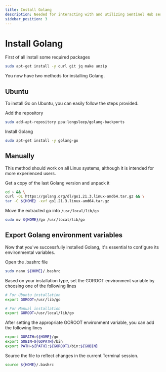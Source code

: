 ```yaml
---
title: Install Golang
description: Needed for interacting with and utilizing Sentinel Hub services
sidebar_position: 3
---
```


# Install Golang

First of all install some required packages

```bash
sudo apt-get install -y curl git jq make unzip
```

You now have two methods for installing Golang.

## Ubuntu

To install Go on Ubuntu, you can easily follow the steps provided.

Add the repository

```bash
sudo add-apt-repository ppa:longsleep/golang-backports
```

Install Golang

```bash
sudo apt-get install -y golang-go
```

## Manually

This method should work on all Linux systems, although it is intended for more experienced users.

Get a copy of the last Golang version and unpack it

```bash
cd ~ && \
curl -OL https://golang.org/dl/go1.21.3.linux-amd64.tar.gz && \
tar -C ${HOME} -xvf go1.21.3.linux-amd64.tar.gz
```

Move the extracted go into `/usr/local/lib/go`
```bash
sudo mv ${HOME}/go /usr/local/lib/go
```

## Export Golang environment variables

Now that you've successfully installed Golang, it's essential to configure its environmental variables.

Open the .bashrc file

```bash
sudo nano ${HOME}/.bashrc
```

Based on your installation type, set the GOROOT environment variable by choosing one of the following lines

```bash
# For Ubuntu installation
export GOROOT=/usr/lib/go

# For Manual installation
export GOROOT=/usr/local/lib/go
```

After setting the appropriate GOROOT environment variable, you can add the following lines

```bash title=${HOME}/.bashrc
export GOPATH=${HOME}/go
export GOBIN=${GOPATH}/bin
export PATH=${PATH}:${GOROOT}/bin:${GOBIN}
```

Source the file to reflect changes in the current Terminal session.

```bash
source ${HOME}/.bashrc
```